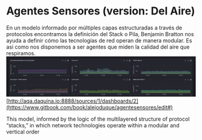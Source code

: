 # Agentes Sensores \(version: Del Aire\)

En un modelo informado por múltiples capas estructuradas a través de protocolos encontramos la definición del Stack o Pila, Benjamin Bratton nos ayuda a definir cómo las tecnologías de red operan de manera modular. Es asi como nos disponemos a ser agentes que miden la calidad del aire que respiramos.  
![](/assets/sensor_data.png)[http://aqa.daquina.io:8888/sources/1/dashboards/2](https://www.gitbook.com/book/alejoduque/agentesensores/edit#)

This model, informed by the logic of the multilayered structure of protocol “stacks,” in which network technologies operate within a modular and vertical order

